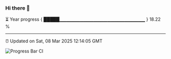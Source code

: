 ### Hi there 👋

⏳ Year progress { █████▁▁▁▁▁▁▁▁▁▁▁▁▁▁▁▁▁▁▁▁▁▁▁▁▁ } 18.22 %

---

⏰ Updated on Sat, 08 Mar 2025 12:14:05 GMT

![Progress Bar CI](https://github.com/Shyam-Makwana/GitHub-Actions-Demo/workflows/Progress%20Bar%20CI/badge.svg)
